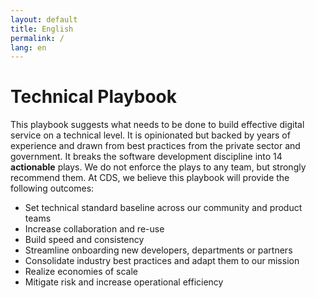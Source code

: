 ```yaml
---
layout: default
title: English
permalink: /
lang: en
---
```

# Technical Playbook

This playbook suggests what needs to be done to build effective digital service on a technical level.  It is opinionated but backed by years of experience and drawn from best practices from the private sector and government. It breaks the software development discipline into 14 **actionable** plays. We do not enforce the plays to any team, but strongly recommend them. At CDS, we believe this playbook will provide the following outcomes:

- Set technical standard baseline across our community and product teams 
- Increase collaboration and re-use
- Build speed and consistency
- Streamline onboarding new developers, departments or partners
- Consolidate industry best practices and adapt them to our mission
- Realize economies of scale
- Mitigate risk and increase operational efficiency
